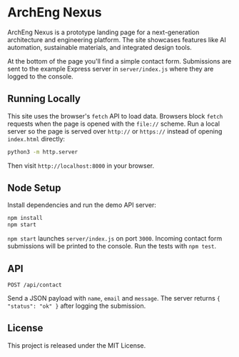 # ArchEng Nexus

ArchEng Nexus is a prototype landing page for a next-generation architecture and engineering platform. The site showcases features like AI automation, sustainable materials, and integrated design tools.

At the bottom of the page you'll find a simple contact form. Submissions are sent to the example Express server in `server/index.js` where they are logged to the console.

## Running Locally

This site uses the browser's `fetch` API to load data. Browsers block `fetch`
requests when the page is opened with the `file://` scheme. Run a local server
so the page is served over `http://` or `https://` instead of opening
`index.html` directly:

```bash
python3 -m http.server
```

Then visit `http://localhost:8000` in your browser.

## Node Setup

Install dependencies and run the demo API server:

```bash
npm install
npm start
```


`npm start` launches `server/index.js` on port `3000`. Incoming contact form
submissions will be printed to the console. Run the tests with `npm test`.

## API

`POST /api/contact`

Send a JSON payload with `name`, `email` and `message`. The server returns
`{ "status": "ok" }` after logging the submission.

## License

This project is released under the MIT License.
